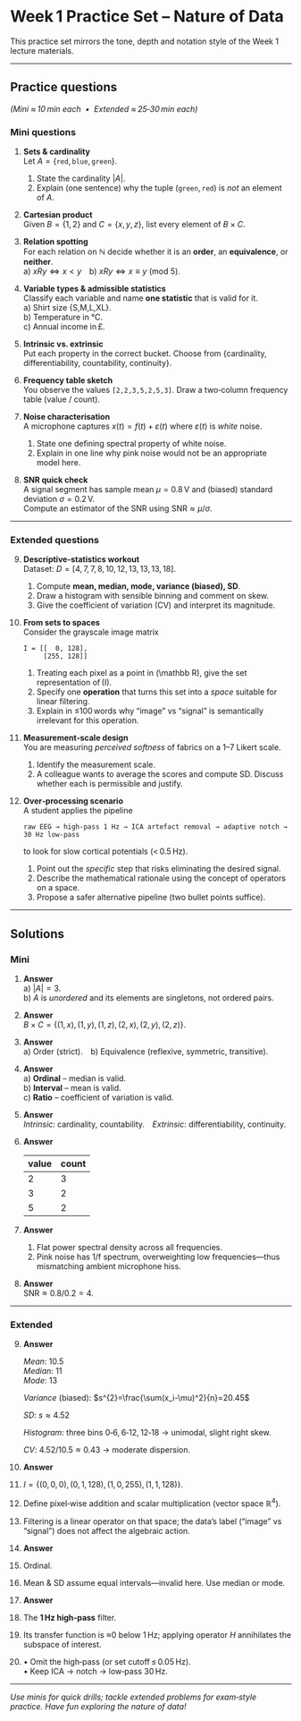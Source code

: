 # Week 1 Practice Set – Nature of Data

This practice set mirrors the tone, depth and notation style of the Week 1 lecture materials.

---

## Practice questions  
*(Mini ≈ 10 min each  •  Extended ≈ 25‑30 min each)*

### Mini questions  

1. **Sets & cardinality**  
   Let $A=\{\texttt{red},\texttt{blue},\texttt{green}\}$.  
   1. State the cardinality $|A|$.  
   2. Explain (one sentence) why the tuple $(\texttt{green},\texttt{red})$ is *not* an element of $A$.  

2. **Cartesian product**  
   Given $B=\{1,2\}$ and $C=\{x,y,z\}$, list every element of $B \times C$.

3. **Relation spotting**  
   For each relation on $\mathbb N$ decide whether it is an **order**, an **equivalence**, or **neither**.  
   a) $xRy \iff x<y$ b) $xRy \iff x \equiv y~(\text{mod }5)$.

4. **Variable types & admissible statistics**  
   Classify each variable and name **one statistic** that is valid for it.  
   a) Shirt size \{S,M,L,XL\}.  
   b) Temperature in °C.  
   c) Annual income in £.  

5. **Intrinsic vs. extrinsic**  
   Put each property in the correct bucket. Choose from {cardinality, differentiability, countability, continuity}.  

6. **Frequency table sketch**  
   You observe the values `[2,2,3,5,2,5,3]`. Draw a two‑column frequency table (value / count).

7. **Noise characterisation**  
   A microphone captures $x(t)=f(t)+\varepsilon(t)$ where $\varepsilon(t)$ is *white* noise.  
   1. State one defining spectral property of white noise.  
   2. Explain in one line why pink noise would not be an appropriate model here.

8. **SNR quick check**  
   A signal segment has sample mean $\mu=0.8\,\text{V}$ and (biased) standard deviation $\sigma=0.2\,\text{V}$.  
   Compute an estimator of the SNR using $\mathrm{SNR}\approx \mu/\sigma$.

---

### Extended questions  

9. **Descriptive‑statistics workout**  
   Dataset: $D=[4,7,7,8,10,12,13,13,13,18]$.  
   1. Compute **mean, median, mode, variance (biased), SD**.  
   2. Draw a histogram with sensible binning and comment on skew.  
   3. Give the coefficient of variation (CV) and interpret its magnitude.  

10. **From sets to spaces**  
    Consider the grayscale image matrix  

    ```text
    I = [[  0, 128],
         [255, 128]]
    ```  

    1. Treating each pixel as a point in \(\mathbb R\), give the set representation of \(I\).  
    2. Specify one **operation** that turns this set into a *space* suitable for linear filtering.  
    3. Explain in ≤100 words why “image” vs “signal” is semantically irrelevant for this operation.

11. **Measurement‑scale design**  
    You are measuring *perceived softness* of fabrics on a 1–7 Likert scale.  
    1. Identify the measurement scale.  
    2. A colleague wants to average the scores and compute SD. Discuss whether each is permissible and justify.  

12. **Over‑processing scenario**  
    A student applies the pipeline  

    ```
    raw EEG → high‑pass 1 Hz → ICA artefact removal → adaptive notch → 30 Hz low‑pass
    ```  

    to look for slow cortical potentials (< 0.5 Hz).  
    1. Point out the *specific* step that risks eliminating the desired signal.  
    2. Describe the mathematical rationale using the concept of operators on a space.  
    3. Propose a safer alternative pipeline (two bullet points suffice).

---

## Solutions  

### Mini  

1. **Answer**  
   a) $|A| = 3$.  
   b) $A$ is *unordered* and its elements are singletons, not ordered pairs.

2. **Answer**  
   $B\times C = \{(1,x),(1,y),(1,z),(2,x),(2,y),(2,z)\}$.

3. **Answer**  
   a) Order (strict). b) Equivalence (reflexive, symmetric, transitive).

4. **Answer**  
   a) **Ordinal** – median is valid.  
   b) **Interval** – mean is valid.  
   c) **Ratio** – coefficient of variation is valid.

5. **Answer**  
   *Intrinsic*: cardinality, countability. *Extrinsic*: differentiability, continuity.

6. **Answer**

    | value | count |
    |-------|-------|
    | 2     | 3     |
    | 3     | 2     |
    | 5     | 2     |

7. **Answer**  
   1) Flat power spectral density across all frequencies.  
   2) Pink noise has 1/f spectrum, overweighting low frequencies—thus mismatching ambient microphone hiss.

8. **Answer**  
   $\text{SNR} \approx 0.8 / 0.2 = 4$.

---

### Extended  

9. **Answer**

   *Mean*: 10.5  
   *Median*: 11  
   *Mode*: 13  

   *Variance* (biased): $s^{2}=\frac{\sum(x_i-\mu)^2}{n}=20.45$

   *SD*: $s \approx 4.52$  

   *Histogram*: three bins 0‑6, 6‑12, 12‑18 → unimodal, slight right skew.  

   *CV*: $4.52/10.5 \approx 0.43$ → moderate dispersion.

10. **Answer**

   1. $I=\{(0,0,0),(0,1,128),(1,0,255),(1,1,128)\}$.  
   2. Define pixel‑wise addition and scalar multiplication (vector space $\mathbb R^{4}$).  
   3. Filtering is a linear operator on that space; the data’s label (“image” vs “signal”) does not affect the algebraic action.

11. **Answer**

   1. Ordinal.  
   2. Mean & SD assume equal intervals—invalid here. Use median or mode.

12. **Answer**

   1. The **1 Hz high‑pass** filter.  
   2. Its transfer function is ≈0 below 1 Hz; applying operator $H$ annihilates the subspace of interest.  
   3. • Omit the high‑pass (or set cutoff ≤ 0.05 Hz).  
      • Keep ICA → notch → low‑pass 30 Hz.

---

*Use minis for quick drills; tackle extended problems for exam‑style practice. Have fun exploring the nature of data!*
